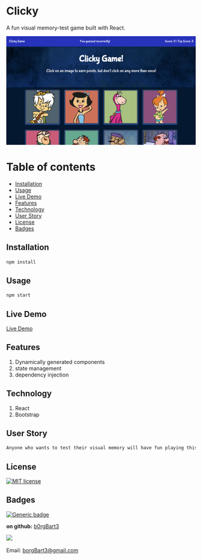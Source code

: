 # Clicky
A fun visual memory-test game built with React.

![screenshot](screenshot.png)
# Table of contents
  - [Installation](#installation)
  - [Usage](#usage)
  - [Live Demo](#live-demo)
  - [Features](#features)
  - [Technology](#technology)
  - [User Story](#user-story)
  - [License](#license)
  - [Badges](#badges)
<a name="Installation"></a>
## Installation
```sh
npm install
```
<a name="Usage"></a>
## Usage
```sh
npm start
```
<a name="Live_Demo"></a>
## Live Demo
[Live Demo](https://b0rgbart3.github.io/clicky/)

<a name="Features"></a>
## Features
1. Dynamically generated components
2.  state management
3.  dependency injection


<a name="Technology"></a>
## Technology
1. React
2.  Bootstrap

<a name="User_Story"></a>
## User Story
```sh
Anyone who wants to test their visual memory will have fun playing this game
```

<a name='License'></a>
## License
[![MIT license](https://img.shields.io/badge/License-MIT-blue.svg)](https://lbesson.mit-license.org/)


<a name="Badges"></a>
## Badges
 [![Generic badge](https://img.shields.io/badge/made_with-React-<COLOR>.svg)](https://shields.io/)

**on github:** <a href='github.com/b0rgBart3'>b0rgBart3</a>

[![](https://github.com/b0rgBart3.png?size=90)](https://github.com/remarkablemark)

Email: borgBart3@gmail.com
